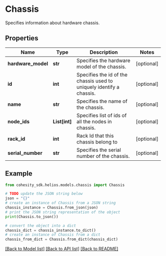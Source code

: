 # Chassis

Specifies information about hardware chassis.

## Properties

Name | Type | Description | Notes
------------ | ------------- | ------------- | -------------
**hardware_model** | **str** | Specifies the hardware model of the chassis. | [optional] 
**id** | **int** | Specifies the id of the chassis used to uniquely identify a chassis. | [optional] 
**name** | **str** | Specifies the name of the chassis. | [optional] 
**node_ids** | **List[int]** | Specifies list of ids of all the nodes in chassis. | [optional] 
**rack_id** | **int** | Rack Id that this chassis belong to | [optional] 
**serial_number** | **str** | Specifies the serial number of the chassis. | [optional] 

## Example

```python
from cohesity_sdk.helios.models.chassis import Chassis

# TODO update the JSON string below
json = "{}"
# create an instance of Chassis from a JSON string
chassis_instance = Chassis.from_json(json)
# print the JSON string representation of the object
print(Chassis.to_json())

# convert the object into a dict
chassis_dict = chassis_instance.to_dict()
# create an instance of Chassis from a dict
chassis_from_dict = Chassis.from_dict(chassis_dict)
```
[[Back to Model list]](../README.md#documentation-for-models) [[Back to API list]](../README.md#documentation-for-api-endpoints) [[Back to README]](../README.md)


